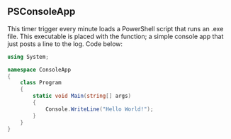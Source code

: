 ## PSConsoleApp
This timer trigger every minute loads a PowerShell script that runs an .exe file. This executable is placed with the function; a simple console app that just posts a line to the log. Code below:

```c#
using System;

namespace ConsoleApp
{
    class Program
    {
        static void Main(string[] args)
        {
            Console.WriteLine("Hello World!");
        }
    }
}
```
